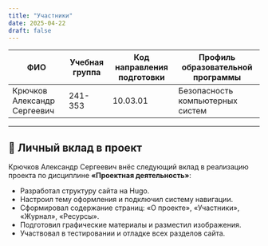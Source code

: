 ```yaml
---
title: "Участники"
date: 2025-04-22
draft: false
---
```

| **ФИО**                    | **Учебная группа** | **Код направления подготовки** | **Профиль образовательной программы**         |
|---------------------------|--------------------|-------------------------------|-----------------------------------------------|
| Крючков Александр Сергеевич | 241-353            | 10.03.01                      | Безопасность компьютерных систем              |

---

## 🧩 Личный вклад в проект

Крючков Александр Сергеевич внёс следующий вклад в реализацию проекта по дисциплине **«Проектная деятельность»**:

- Разработал структуру сайта на Hugo.
- Настроил тему оформления и подключил систему навигации.
- Сформировал содержание страниц: «О проекте», «Участники», «Журнал», «Ресурсы».
- Подготовил графические материалы и разместил изображения.
- Участвовал в тестировании и отладке всех разделов сайта.

